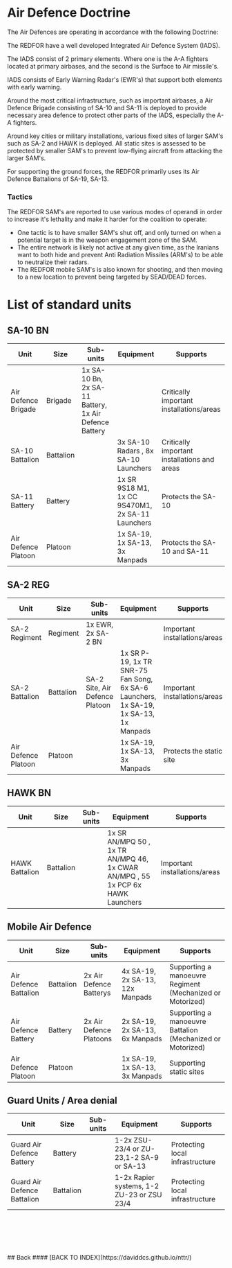 #  Air Defence Doctrine

The Air Defences are operating in accordance with the following Doctrine:


The REDFOR have a well developed Integrated Air Defence System (IADS).

The IADS consist of 2 primary elements. Where one is the A-A fighters located at primary airbases, and the second is the Surface to Air missile's.

IADS consists of Early Warning Radar's (EWR's) that support both elements with early warning.

Around the most critical infrastructure, such as important airbases, a Air Defence Brigade consisting of SA-10 and SA-11 is deployed to provide necessary area defence to 
protect other parts of the IADS, especially the A-A fighters.

Around key cities or military installations, various fixed sites of larger SAM's such as SA-2 and HAWK is deployed.  All static sites is assessed to be protected by smaller SAM's to prevent low-flying aircraft from attacking the larger SAM's.

For supporting the ground forces, the REDFOR primarily uses its Air Defence Battalions of SA-19, SA-13.



### Tactics
The REDFOR SAM's are reported to use various modes of operandi in order to increase it's lethality and make it harder for the coalition to operate:
- One tactic is to have smaller SAM's shut off, and only turned on when a potential target is in the weapon engagement zone of the SAM. 
- The entire network is likely not active at any given time, as the Iranians want to both hide and prevent Anti Radiation Missiles (ARM's) to be able to neutralize their radars.
- The REDFOR mobile SAM's is also known for shooting, and then moving to a new location to prevent being targeted by SEAD/DEAD forces.



# List of standard units


## SA-10 BN 

Unit | Size | Sub-units | Equipment | Supports |
---- | ---- | --------- | --------- | -------- |
Air Defence Brigade | Brigade   | 1x SA-10 Bn,    2x SA-11 Battery, 1x Air Defence Battery |             | Critically important installations/areas |
SA-10 Battalion     | Battalion |                                                       |  3x SA-10 Radars , 8x SA-10 Launchers            | Critically important installations and areas |
SA-11 Battery       | Battery   |                                                       | 1x SR 9S18 M1, 1x CC 9S470M1, 2x SA-11 Launchers | Protects the SA-10 |
Air Defence Platoon | Platoon   |                                                       | 1x SA-19, 1x SA-13, 3x Manpads                   | Protects the SA-10 and SA-11|



## SA-2 REG

Unit | Size | Sub-units | Equipment | Supports |
---- | ---- | --------- | --------- | -------- |
SA-2 Regiment | Regiment   | 1x EWR, 2x SA-2 BN             |                                                          | Important installations/areas |
SA-2 Battalion | Battalion | SA-2 Site, Air Defence Platoon | 1x SR P-19, 1x TR SNR-75 Fan Song, 6x SA-6 Launchers, 1x SA-19, 1x SA-13, 1x Manpads | Important installations/areas |
Air Defence Platoon | Platoon   |                           | 1x SA-19, 1x SA-13, 3x Manpads                                                       | Protects the static site|


## HAWK BN

Unit | Size | Sub-units | Equipment | Supports |
---- | ---- | --------- | --------- | -------- |
HAWK Battalion  | Battalion  |          | 1x SR AN/MPQ 50  , 1x TR AN/MPQ 46,   1x CWAR AN/MPQ , 55 1x PCP    6x HAWK Launchers                      | Important installations/areas |



## Mobile Air Defence

Unit | Size | Sub-units | Equipment | Supports |
---- | ---- | --------- | --------- | -------- | 
Air Defence Battalion | Battalion | 2x Air Defence Batterys | 4x SA-19, 2x SA-13, 12x Manpads | Supporting a manoeuvre Regiment (Mechanized or Motorized)  | 
Air Defence Battery   | Battery   | 2x Air Defence Platoons | 2x SA-19, 2x SA-13, 6x Manpads  | Supporting a manoeuvre Battalion (Mechanized or Motorized) |
Air Defence Platoon   | Platoon   |                         | 1x SA-19, 1x SA-13, 3x Manpads  | Supporting static sites   |


## Guard Units / Area denial

Unit | Size | Sub-units | Equipment | Supports |
---- | ---- | --------- | --------- | -------- |
Guard Air Defence Battery   | Battery   |  | 1-2x ZSU-23/4 or ZU-23,1-2 SA-9 or SA-13   | Protecting local infrastructure |
Guard Air Defence Battalion | Battalion |  | 1-2x Rapier systems, 1-2 ZU-23 or ZSU 23/4 | Protecting local infrastructure |


<br>
<br>
<br>
<br>
<br>
## Back
#### [BACK TO INDEX](https://daviddcs.github.io/nttr/) 